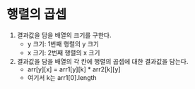 # 행렬의 곱셉
1. 결과값을 담을 배열의 크기를 구한다.
   - y 크기: 1번째 행렬의 y 크기
   - x 크기: 2번째 행렬의 x 크기
2. 결과값을 담을 배열의 각 칸에 행렬의 곱셉에 대한 결과값을 담는다.
   - arr[y][x] = arr1[y][k] * arr2[k][y]
   - 여기서 k는 arr1[0].length